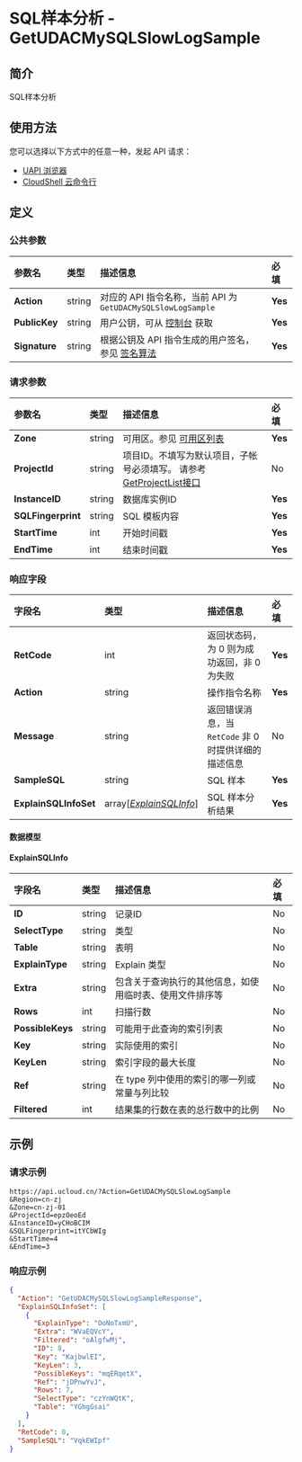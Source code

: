 # SQL样本分析 - GetUDACMySQLSlowLogSample

## 简介

SQL样本分析






## 使用方法

您可以选择以下方式中的任意一种，发起 API 请求：
- [UAPI 浏览器](https://console.ucloud.cn/uapi/detail?id=GetUDACMySQLSlowLogSample)
- [CloudShell 云命令行](https://shell.ucloud.cn/)


## 定义

### 公共参数

| 参数名 | 类型 | 描述信息 | 必填 |
|:---|:---|:---|:---|
| **Action**     | string  | 对应的 API 指令名称，当前 API 为 `GetUDACMySQLSlowLogSample`                        | **Yes** |
| **PublicKey**  | string  | 用户公钥，可从 [控制台](https://console.ucloud.cn/uapi/apikey) 获取                                             | **Yes** |
| **Signature**  | string  | 根据公钥及 API 指令生成的用户签名，参见 [签名算法](api/summary/signature.md)  | **Yes** |

### 请求参数

| 参数名 | 类型 | 描述信息 | 必填 |
|:---|:---|:---|:---|
| **Zone** | string | 可用区。参见 [可用区列表](https://docs.ucloud.cn/api/summary/regionlist) |**Yes**|
| **ProjectId** | string | 项目ID。不填写为默认项目，子帐号必须填写。 请参考[GetProjectList接口](https://docs.ucloud.cn/api/summary/get_project_list) |No|
| **InstanceID** | string | 数据库实例ID |**Yes**|
| **SQLFingerprint** | string | SQL 模板内容 |**Yes**|
| **StartTime** | int | 开始时间戳 |**Yes**|
| **EndTime** | int | 结束时间戳 |**Yes**|

### 响应字段

| 字段名 | 类型 | 描述信息 | 必填 |
|:---|:---|:---|:---|
| **RetCode** | int | 返回状态码，为 0 则为成功返回，非 0 为失败 |**Yes**|
| **Action** | string | 操作指令名称 |**Yes**|
| **Message** | string | 返回错误消息，当 `RetCode` 非 0 时提供详细的描述信息 |No|
| **SampleSQL** | string | SQL 样本 |**Yes**|
| **ExplainSQLInfoSet** | array[[*ExplainSQLInfo*](#ExplainSQLInfo)] | SQL 样本分析结果 |**Yes**|

#### 数据模型


#### ExplainSQLInfo

| 字段名 | 类型 | 描述信息 | 必填 |
|:---|:---|:---|:---|
| **ID** | string | 记录ID |No|
| **SelectType** | string | 类型 |No|
| **Table** | string | 表明 |No|
| **ExplainType** | string | Explain 类型 |No|
| **Extra** | string | 包含关于查询执行的其他信息，如使用临时表、使用文件排序等 |No|
| **Rows** | int | 扫描行数 |No|
| **PossibleKeys** | string | 可能用于此查询的索引列表 |No|
| **Key** | string | 实际使用的索引 |No|
| **KeyLen** | string | 索引字段的最大长度 |No|
| **Ref** | string | 在 type 列中使用的索引的哪一列或常量与列比较 |No|
| **Filtered** | int | 结果集的行数在表的总行数中的比例 |No|

## 示例

### 请求示例
    
```
https://api.ucloud.cn/?Action=GetUDACMySQLSlowLogSample
&Region=cn-zj
&Zone=cn-zj-01
&ProjectId=epzOeoEd
&InstanceID=yCHoBCIM
&SQLFingerprint=itYCbWIg
&StartTime=4
&EndTime=3
```

### 响应示例
    
```json
{
  "Action": "GetUDACMySQLSlowLogSampleResponse",
  "ExplainSQLInfoSet": [
    {
      "ExplainType": "OoNoTxmU",
      "Extra": "WVaEQVcY",
      "Filtered": "oAlgfwMj",
      "ID": 8,
      "Key": "KajbwlEI",
      "KeyLen": 3,
      "PossibleKeys": "mqERqetX",
      "Ref": "jDPnwYvJ",
      "Rows": 7,
      "SelectType": "czYnWQtK",
      "Table": "YGhgGsai"
    }
  ],
  "RetCode": 0,
  "SampleSQL": "VqkEWIpf"
}
```






